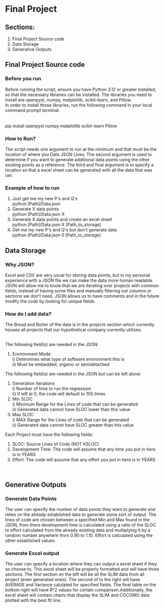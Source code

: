 # Final Project

## Sections:
1) Final Project Source code 
2) Data Storage
3) Generative Outputs


## Final Project Source code 

### Before you run
Before running the script, ensure you have Python 3.12 or greater installed, so that the necessary libraries can be installed.
The libraries you need to install are openpyxl, numpy, matplotlib, scikit-learn, and Pillow. 
<br/> In order to install those libraries, run the following command in your local command prompt terminal:<br/>
<br/>
<br/>pip install openpyxl numpy matplotlib scikit-learn Pillow<br/>

### How to Run?

The script needs one argument to run at the minimum and that must be the location of where you Data JSON Lives.
The second argument is used to determine if you want to generate additional data points using the other existing points as a reference.
The third and final argument is to specify a location so that a excel sheet can be generated with all the data that was ran.

### Example of how to run

1) Just get me my new P's and Q's
    <br/>python [Path]/Data.json<br/>
2) Generate X data points
    <br/>python [Path]/Data.json X<br/>
3) Generate X data points and create an excel sheet
    <br/>python [Path]/Data.json X [Path_to_storage]<br/>
4) Get me my new P's and Q's but don't generate data
<br/>python [Path]/Data.json 0 [Path_to_storage]<br/>

## Data Storage
### Why JSON?
Excel and CSV are very usual for storing data points, but in my personal experience with a JSON file
we can make the data more human readable. JSON will allow me to know that we are iterating over projects
with common fields, instead of having some files and manually filtering out columns or sections we don't need.
JSON allows us to have comments and in the future modify the code by looking for unique fields.
### How do I add data?
The Bread and Butter of the data is in the projects section which currently houses all projects that our 
hypothetical company currently utilizes. <br/><br/>

The following field(s) are needed in the JSON:
1) Environment Mode:
    <br/>i) Determines what type of software environment this is
    <br/>ii) Must be embedded, organic or semidetached<br/>

The following field(s) are needed in the JSON but can be left alone:
1) Generation Iterations
    <br/>i) Number of time to run the regression
    <br/>ii) If left at 0, the code will default to 100 times<br/>
2) Min SLOC 
    <br/>i) Minimum Range for the Lines of code that can be generated
    <br/>ii) Generated data cannot have SLOC lower than this value<br/>
3) Max SLOC
    <br/>i) MAX Range for the Lines of code that can be generated
    <br/>ii) Generated data cannot have SLOC greater than this value<br/>

Each Project must have the following fields:
1) SLOC: Source Lines of Code (NOT KSLOC)
2) Development Time: The code will assume that any time you put in here is in YEARS
3) Effort: The code will assume that any effort you put in here is in YEARS
<br/>

## Generative Outputs

### Generate Data Points
The user can specify the number of data points they want to generate and relies on the already established data to generate some sort of output. The lines of code are chosen between a specified Min and Max found in the JSON, from there development time is calculated using a ratio of the SLOC to effort calculated from the already existing data and multiplying it by a random number anywhere from 0.90 to 1.10. Effort is calculated using the other established values.

### Generate Excel output
The user can specify a location where they can output a excel sheet if they so choose to, This excel sheet will be properly formatted and will have three sections. The first section on the left will be all the SLIM data from all project (even generated ones). The second of to the right will have AVERAGE and Variance calulated for specified fields. The final table on the bottom right will have R^2 values for certain comparison.Additionally, the excel sheet will contain charts that display the SLIM and COCOMO data plotted with the best fit line. 